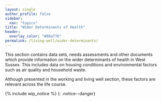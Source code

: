 ```yaml
---
layout: single
author_profile: false
sidebar:
  nav: "topics"
title: "Wider Determinants of Health"
header:
  overlay_color: "#00a776"
permalink: /living-well/wider-determinants/
---
```

This section contains data sets, needs assessments and other documents which provide information on the wider determinants of health in West Sussex. This includes data on housing conditions and environmental factors such as air quality and household waste.

Although presented in the working and living well section, these factors are relevant across the life course.

{% include wip_notice %}
{: .notice--danger}
